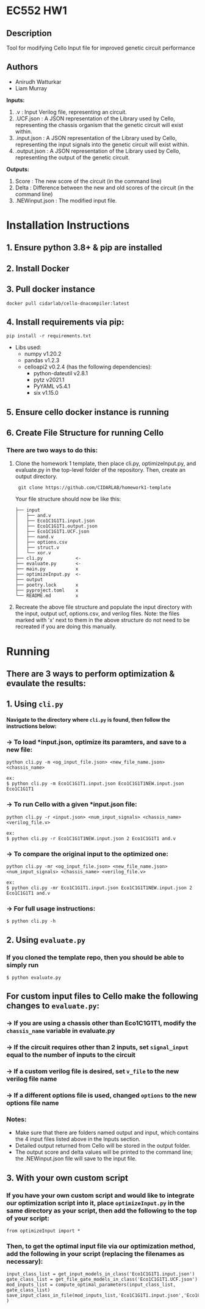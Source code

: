 # EC552 HW1
## Description
Tool for modifying Cello Input file for improved genetic circuit performance
## Authors
- Anirudh Watturkar
- Liam Murray

**Inputs:**
1. .v : Input Verilog file, representing an circuit.
2. .UCF.json : A JSON representation of the Library used by Cello, representing the chassis organism that the genetic circuit will exist within.
3. .input.json : A JSON representation of the Library used by Cello, representing the input signals into the genetic circuit will exist within.
4. .output.json : A JSON representation of the Library used by Cello, representing the output of the genetic circuit.

**Outputs:**
1. Score : The new score of the circuit (in the command line)
2. Delta : Difference between the new and old scores of the circuit (in the command line)
3. .NEWinput.json : The modified input file.

# Installation Instructions

## 1. Ensure python 3.8+ & pip are installed
## 2. Install Docker
## 3. Pull docker instance
    docker pull cidarlab/cello-dnacompiler:latest
## 4. Install requirements via pip:
    pip install -r requirements.txt
- Libs used:
  - numpy v1.20.2
  - pandas v1.2.3
  - celloapi2 v0.2.4 (has the following dependencies):
    - python-dateutil v2.8.1
    - pytz v2021.1
    - PyYAML v5.4.1
    - six v1.15.0
## 5. Ensure cello docker instance is running
## 6. Create File Structure for running Cello    
### There are two ways to do this:
    
  1. Clone the homework 1 template, then place cli.py, optimizeInput.py, and evaluate.py in the top-level folder of the repository. Then, create an output directory.
        
        ` git clone https://github.com/CIDARLAB/homework1-template`
        
        Your file structure should now be like this:

        ```
        ├── input
        │   ├── and.v
        │   ├── Eco1C1G1T1.input.json
        │   ├── Eco1C1G1T1.output.json
        │   ├── Eco1C1G1T1.UCF.json
        │   ├── nand.v
        │   ├── options.csv
        │   ├── struct.v
        │   └── xor.v
        ├── cli.py            <-
        ├── evaluate.py       <-
        ├── main.py           x
        ├── optimizeInput.py  <-
        ├── output
        ├── poetry.lock       x
        ├── pyproject.toml    x
        └── README.md         x
        ```
  2. Recreate the above file structure and populate the input directory with the input, output ucf, options.csv, and verilog files. Note: the files marked with 'x' next to them in the above structure do not need to be recreated if you are doing this manually.
# Running

## There are 3 ways to perform optimization & evaulate the results:

## 1. Using `cli.py`
#### Navigate to the directory where `cli.py` is found, then follow the instructions below:

### -> To load *input.json, optimize its paramters, and save to a new file:
    python cli.py -m <og_input_file.json> <new_file_name.json> <chassis_name>
    
    ex: 
    $ python cli.py -m Eco1C1G1T1.input.json Eco1C1G1T1NEW.input.json Eco1C1G1T1
### -> To run Cello with a given *input.json file:
    python cli.py -r <input.json> <num_input_signals> <chassis_name> <verilog_file.v>
    
    ex:
    $ python cli.py -r Eco1C1G1T1NEW.input.json 2 Eco1C1G1T1 and.v
### -> To compare the original input to the optimized one:
    python cli.py -mr <og_input_file.json> <new_file_name.json> <num_input_signals> <chassis_name> <verilog_file.v>
    
    ex:
    $ python cli.py -mr Eco1C1G1T1.input.json Eco1C1G1T1NEW.input.json 2 Eco1C1G1T1 and.v
### -> For full usage instructions:
    $ python cli.py -h
## 2. Using `evaluate.py`

### If you cloned the template repo, then you should be able to simply run
    $ python evaluate.py

## For custom input files to Cello make the following changes to `evaluate.py`:

### -> If you are using a chassis other than Eco1C1G1T1, modify the `chassis_name` variable in evaluate.py
### -> If the circuit requires other than 2 inputs, set `signal_input` equal to the number of inputs to the circuit
### -> If a custom verilog file is desired, set `v_file` to the new verilog file name
### -> If a different options file is used, changed `options` to the new options file name

### Notes:
- Make sure that there are folders named output and input, which contains the 4 input files listed above in the Inputs section.
- Detailed output returned from Cello will be stored in the output folder.
- The output score and delta values will be printed to the command line; the .NEWinput.json file will save to the input file.

## 3. With your own custom script

### If you have your own custom script and would like to integrate our optimization script into it, place `optimizeInput.py` in the same directory as your script, then add the following to the top of your script:

    from optimizeInput import *

### Then, to get the optimal input file via our optimization method, add the following in your script (replacing the filenames as necessary):
    input_class_list = get_input_models_in_class('Eco1C1G1T1.input.json')
    gate_class_list = get_file_gate_models_in_class('Eco1C1G1T1.UCF.json')
    mod_inputs_list = compute_optimal_parameters(input_class_list, gate_class_list)
    save_input_class_in_file(mod_inputs_list,'Eco1C1G1T1.input.json','Eco1C1G1T1.NEWinput.json' )